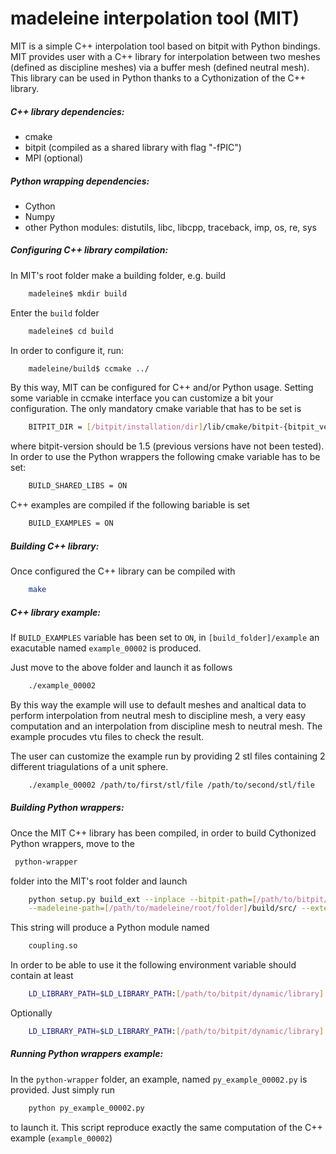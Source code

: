 # madeleine interpolation tool (MIT)

MIT is a simple C++ interpolation tool based on bitpit with Python bindings.
MIT provides user with a C++ library for interpolation between two meshes (defined as discipline meshes) via a buffer mesh (defined neutral mesh).
This library can be used in Python thanks to a Cythonization of the C++ library.

##### C++ library dependencies:
- cmake
- bitpit (compiled as a shared library with flag "-fPIC")
- MPI (optional)

##### Python wrapping dependencies:
- Cython
- Numpy
- other Python modules: distutils, libc, libcpp, traceback, imp, os, re, sys

##### Configuring C++ library compilation:
In MIT's root folder make a building folder, e.g. build
```bash
    madeleine$ mkdir build
```
Enter the `build` folder
```bash
    madeleine$ cd build
```
 In order to configure it, run:
```bash
    madeleine/build$ ccmake ../
```
By this way, MIT can be configured for C++ and/or Python usage.
Setting some variable in ccmake interface you can customize a bit your configuration.
The only mandatory cmake variable that has to be set is 
```bash
    BITPIT_DIR = [/bitpit/installation/dir]/lib/cmake/bitpit-{bitpit_version}
```
where bitpit-version should be 1.5 (previous versions have not been tested).
In order to use the Python wrappers the following cmake variable has to be set:
```bash
    BUILD_SHARED_LIBS = ON
```
C++ examples are compiled if the following bariable is set
```bash
    BUILD_EXAMPLES = ON
```
##### Building C++ library:
Once configured the C++ library can be compiled with
```bash
    make
```

##### C++ library example:
If ```BUILD_EXAMPLES``` variable has been set to ```ON```, in ```[build_folder]/example``` an exacutable named ```example_00002``` is produced.

Just move to the above folder and launch it as follows
```bash
    ./example_00002
```
By this way the example will use to default meshes and analtical data to perform interpolation from neutral mesh to discipline mesh, a very easy computation and an interpolation from discipline mesh to neutral mesh.
The example procudes vtu files to check the result.

The user can customize the example run by providing 2 stl files containing 2 different triagulations of a unit sphere.
```bash
    ./example_00002 /path/to/first/stl/file /path/to/second/stl/file
```

##### Building Python wrappers:
Once the MIT C++ library has been compiled, in order to build Cythonized Python wrappers, move to the
```bash
 python-wrapper
```
folder into the MIT's root folder and launch
```bash
    python setup.py build_ext --inplace --bitpit-path=[/path/to/bitpit/installation/folder] \
    --madeleine-path=[/path/to/madeleine/root/folder]/build/src/ --extensions-source=coupling.pyx
```
This string will produce a Python module named
```bash
    coupling.so
```
In order to be able to use it the following environment variable should contain at least
```bash
    LD_LIBRARY_PATH=$LD_LIBRARY_PATH:[/path/to/bitpit/dynamic/library]:[/path/madeleine/root/folder]/build/src
```
Optionally
```bash
    LD_LIBRARY_PATH=$LD_LIBRARY_PATH:[/path/to/bitpit/dynamic/library]:[/path/madeleine/root/folder]/build/src:[/path/to/MPI/library]
```

##### Running Python wrappers example:
In the ```python-wrapper``` folder, an example, named ```py_example_00002.py``` is provided. Just simply run
```bash
    python py_example_00002.py
```
to launch it. This script reproduce exactly the same computation of the C++ example (```example_00002```)

